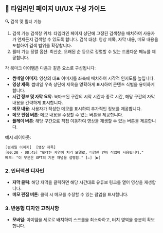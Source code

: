 ## 🧩 타임라인 페이지 UI/UX 구성 가이드

🔍 검색 및 필터 기능

1. 검색 기능
   검색창 위치: 타임라인 페이지 상단에 고정된 검색창을 배치하여 사용자가 언제든지 검색할 수 있도록 합니다.
   검색 대상: 영상 제목, 자막 내용, 메모 내용을 포함하여 검색 범위를 확장합니다.
2. 필터 기능
   정렬 옵션: 최신순, 오래된 순 등으로 정렬할 수 있는 드롭다운 메뉴를 제공합니다.

각 북마크 아이템은 다음과 같은 요소로 구성됩니다:

- **썸네일 이미지**: 영상의 대표 이미지를 좌측에 배치하여 시각적 인지도를 높입니다.
- **영상 제목**: 썸네일 우측 상단에 제목을 명확하게 표시하여 콘텐츠 식별을 용이하게 합니다.
- **시간 정보 및 자막 요약**: 북마크된 구간의 시작 시간과 종료 시간, 해당 구간의 자막 내용을 간략하게 표시합니다.
- **메모 내용**: 사용자가 작성한 메모를 표시하여 추가적인 정보를 제공합니다.
- **메모 편집 버튼**: 메모 내용을 수정할 수 있는 버튼을 제공합니다.
- **플레이 버튼**: 해당 구간으로 직접 이동하여 영상을 재생할 수 있는 버튼을 제공합니다.

예시 레이아웃:

```
[썸네일 이미지]  [영상 제목]
[00:20 - 00:45] "GPT는 자연어 처리 모델로, 다양한 언어 작업에 사용됩니다."
메모: "이 부분은 GPT의 기본 개념을 설명함." [✏️] [▶️]

```

### 2. **인터랙션 디자인**

- **자막 클릭**: 해당 자막을 클릭하면 해당 시간대로 유튜브 링크를 열어 영상을 재생합니다.
- **메모 편집 버튼**: 클릭 시 메모를 수정할 수 있는 팝업을 표시합니다.

### 3. **반응형 디자인 고려사항**

- **모바일**: 아이템을 세로로 배치하여 스크롤을 최소화하고, 터치 영역을 충분히 확보합니다.
